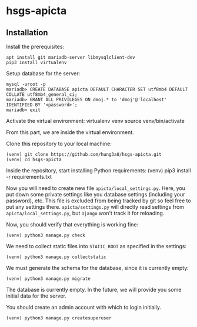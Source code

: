 # hsgs-apicta

## Installation

Install the prerequisites:

    apt install git mariadb-server libmysqlclient-dev
    pip3 install virtualenv

Setup database for the server:

    mysql -uroot -p
    mariadb> CREATE DATABASE apicta DEFAULT CHARACTER SET utf8mb4 DEFAULT COLLATE utf8mb4_general_ci;
    mariadb> GRANT ALL PRIVILEGES ON dmoj.* to 'dmoj'@'localhost' IDENTIFIED BY '<password>';
    mariadb> exit

Activate the virtual environment:
    virtualenv venv
    source venv/bin/activate

From this part, we are inside the virtual environment.

Clone this repository to your local machine:

    (venv) git clone https://github.com/hung3a8/hsgs-apicta.git
    (venv) cd hsgs-apicta

Inside the repository, start installing Python requirements:
    (venv) pip3 install -r requirements.txt

Now you will need to create new file `apicta/local_settings.py`. Here, you put down some private settings like you database settings (including your password), etc. This file is excluded from being tracked by git so feel free to put any settings there. `apicta/settings.py` will directly read settings from `apicta/local_settings.py`, but `Django` won't track it for reloading.

Now, you should verify that everything is working fine:

    (venv) python3 manage.py check

We need to collect static files into `STATIC_ROOT` as specified in the settings:

    (venv) python3 manage.py collectstatic

We must generate the schema for the database, since it is currently empty:

    (venv) python3 manage.py migrate

The database is currently empty. In the future, we will provide you some initial data for the server.

You should create an admin account with which to login initially.

    (venv) python3 manage.py createsuperuser
